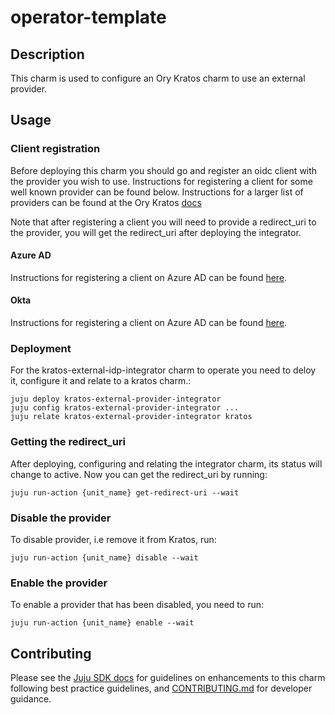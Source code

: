 # operator-template

## Description

This charm is used to configure an Ory Kratos charm to use an external provider.

## Usage

### Client registration

Before deploying this charm you should go and register an oidc client with the provider you wish to use. Instructions for
registering a client for some well known provider can be found below. Instructions for a larger list of providers can be found at the
Ory Kratos [docs](https://www.ory.sh/docs/kratos/social-signin/overview)

Note that after registering a client you will need to provide a redirect_uri to the provider, you will get the redirect_uri
after deploying the integrator.

#### Azure AD

Instructions for registering a client on Azure AD can be found [here](https://learn.microsoft.com/en-us/azure/active-directory/develop/quickstart-register-app).

#### Okta

Instructions for registering a client on Azure AD can be found [here](https://developer.okta.com/docs/guides/find-your-app-credentials/main/).

### Deployment

For the kratos-external-idp-integrator charm to operate you need to deloy it, configure it and relate to a kratos charm.:
```commandline
juju deploy kratos-external-provider-integrator
juju config kratos-external-provider-integrator ...
juju relate kratos-external-provider-integrator kratos
```

### Getting the redirect_uri

After deploying, configuring and relating the integrator charm, its status will change to active. Now you can get the redirect_uri by running:
```commandline
juju run-action {unit_name} get-redirect-uri --wait
```

### Disable the provider

To disable provider, i.e remove it from Kratos, run:
```commandline
juju run-action {unit_name} disable --wait
```

### Enable the provider

To enable a provider that has been disabled, you need to run:
```commandline
juju run-action {unit_name} enable --wait
```

## Contributing

Please see the [Juju SDK docs](https://juju.is/docs/sdk) for guidelines on enhancements to this
charm following best practice guidelines, and
[CONTRIBUTING.md](https://github.com/canonical/kratos-external-idp-integrator/blob/main/CONTRIBUTING.md) for developer
guidance.
